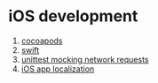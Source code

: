 # iOS development

1. [cocoapods](cocoapods.md#cocoapods)
2. [swift](/ios/swift.md#any-type)
3. [unittest mocking network requests](mocking_network.md#mocking-network-requests-using-protocols)
4. [iOS app localization](localization.md#ios-app-localization)
